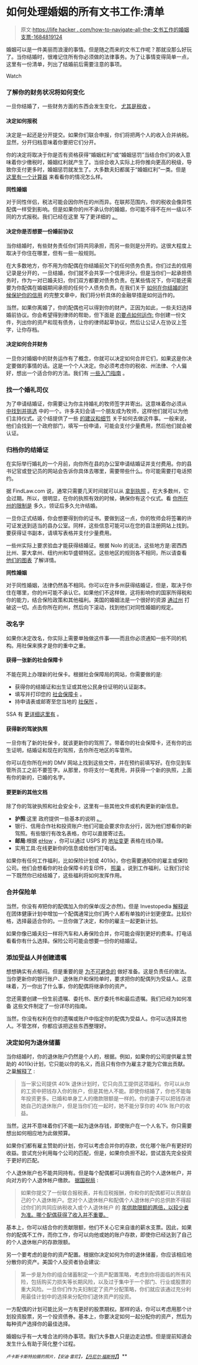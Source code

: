 # 如何处理婚姻的所有文书工作:清单

> 原文:[https://life hacker . com/how-to-navigate-all-the-文书工作的婚姻支票-1684819124](https://lifehacker.com/how-to-navigate-all-the-paperwork-of-marriage-a-checkl-1684819124)

婚姻可以是一件美丽而浪漫的事情。但是随之而来的文书工作呢？那就没那么好玩了。当你结婚时，很难记住所有你必须做的法律事务。为了让事情变得简单一点，这里有一份清单，列出了结婚前后需要注意的事项。

Watch

### 了解你的财务状况将如何变化

一旦你结婚了，一些财务方面的东西会发生变化， [尤其是税收](http://twocents.lifehacker.com/a-beginner-s-guide-to-taxes-when-you-re-married-1655474301) 。

#### 决定如何报税

决定是一起还是分开提交。如果你们联合申报，你们将把两个人的收入合并纳税。显然，分开归档意味着你要把它们分开。

你的决定将取决于你是否有资格获得“婚姻红利”或“婚姻惩罚”当结合你们的收入意味着你少缴税时，婚姻红利就产生了。当综合收入实际上将你推向更高的税级，导致你支付更多时，婚姻惩罚就发生了。大多数夫妇都属于“婚姻红利”一类。但是 [这里有一个计算器](http://taxpolicycenter.org/taxfacts/marriagepenaltycalculator.cfm) 来看看你的情况怎么样。

**同性婚姻**

对于同性伴侣，税法可能会因你所在的州而异。在联邦范围内，你的税收会像异性配偶一样受到影响。但是如果你的州不承认你的婚姻，你可能不得不在州一级以不同的方式报税。我们已经在这里 写了更详细的 [。](http://twocents.lifehacker.com/a-beginner-s-guide-to-taxes-when-you-re-married-1655474301)

#### 决定你是否想要一份婚前协议

当你结婚时，有些财务责任你们将共同承担，而另一些则是分开的。这很大程度上取决于你住在哪里，但有一些一般规则。

在大多数地方，你不用为你配偶在你结婚前欠下的任何债务负责。你们过去的信用记录是分开的，一旦结婚，你们就不会共享一个信用评分。但是当你们一起承担债务时，作为一对已婚夫妇，你们双方都要对债务负责。在某些情况下，你可能还需要为你配偶在婚姻期间承担的任何个人债务负责。在我们关于 [如何在你结婚的时候保护你的信用](https://lifehacker.com/how-to-protect-your-credit-when-you-marry-into-debt-1576458795) 的完整文章中，我们将分析具体的金融举措是如何运作的。

当然，如果你离婚了，你的配偶也可以得到你的财产。正因为如此，一些夫妇选择婚前协议。你会希望得到律师的帮助，但下面是 [的要点如何运作:](http://www.bankrate.com/brm/prenup.asp) 你创建一份文件，列出你的资产和现有债务，让你的律师起草协议，然后让公证人在协议上签字，让你存档。

#### 决定如何合并财务

一旦你对婚姻中的财务运作有了概念，你就可以决定如何合并它们，如果这是你决定要做的事情的话。这是一个个人决定。你必须考虑你的税收、州法律、个人偏好，想出一个适合你的方法。我们有 [一些入门指南](https://lifehacker.com/how-to-merge-finances-when-you-get-married-without-goi-1516718128) 。

### 找一个婚礼司仪

为了申请结婚证，你需要让为你主持婚礼的牧师签字并寄出。这意味着你必须从 [中找到并挑选](http://weddings.about.com/od/gettingstarted/a/findofficiant.htm) 中的一个。许多夫妇会请一个朋友成为牧师，这样他们就可以为他们主持仪式。这个结提供了一些 [的建议和细节](http://wedding.theknot.com/wedding-planning/wedding-ceremony/articles/friend-officiate-ceremony-how-to.aspx) 关于如何去做这件事。一般来说，他们会找到一个政府部门，填写一份申请，可能会支付少量费用，然后他们就会被认证。

### 归档你的结婚证

在实际举行婚礼的一个月前，向你所在县的办公室申请结婚证并支付费用。你的县书记官或登记员的网站会告诉你具体去哪里，需要带些什么。你可能需要打电话预约。

据 FindLaw.com 说，通常只需要几天时间就可以从 [拿到执照](http://family.findlaw.com/marriage/legal-requirements-for-marriage-faq-s.html#sthash.DqBqHzlx.dpuf) 。在大多数州，它会过期。所以，很明显，在你的执照有效的时候，确保你有这个仪式。看 [你所在州的限制是](http://www.nolo.com/legal-encyclopedia/chart-state-marriage-license-blood-29019.html) 多久，领证后多久允许结婚。

一旦你正式结婚，你会想要得到你的证书。要做到这一点，你的牧师会将签署的许可证发送到适当的县办公室。同样，这些信息可能可以在您的县注册网站上找到。要获得证书副本，请填写表格并支付少量费用。

一些州实际上要求验血才能获得结婚证。根据 Nolo 的说法，这些地方是:密西西比州、蒙大拿州、纽约州和华盛顿特区。这些地区的规则各不相同，所以请查看 [他们的图表](http://www.nolo.com/legal-encyclopedia/chart-state-marriage-license-blood-29019.html) 了解详情。

**同性婚姻**

对于同性婚姻，法律仍然各不相同。你可以在许多州获得结婚证，但是，取决于你住在哪里，你的州可能不承认它。如果他们不这样做，这将影响你的国家所得税和你的能力，结合保险政策和其他福利。美国的婚姻法是一个很好的资源 [通过州](http://www.usmarriagelaws.com/search/united_states/) 打破这一切。点击你所在的州，然后向下滚动，找到他们对同性婚姻的规定。

### 改名字

如果你决定改名，你实际上需要单独做这件事——而且你必须通知一些不同的机构。用社保来换才是你的重中之重。

#### 获得一张新的社会保障卡

不能在网上办理新的社保卡。根据社会保障局的网站，你需要做的是:

*   获得你的结婚证和出生证或其他公民身份证明的认证副本。
*   填写并打印您的 [社会保障卡](http://www.socialsecurity.gov/forms/ss-5.pdf) 。
*   持申请表或邮寄至您当地的 [社保所](http://www.socialsecurity.gov/forms/ss-5.pdf) 。

SSA 有 [更详细这里有](http://www.ssa.gov/ssnumber/) 。

#### 获得新的驾驶执照

一旦你有了新的社保卡，就该更新你的驾照了。带着你的社会保障卡，还有你的出生证明，结婚证和现在的驾照，去你所在地区的车管所。

你可以在你所在州的 DMV 网站上找到这些文件，并在预约前填写好。在你见到车管所员工之前不要签字。从那里，你将支付一笔费用，并获得一个新的执照，上面有你的新的，已婚的名字。

#### 要更新的其他文档

除了你的驾驶执照和社会安全卡，这里有一些其他文件或机构更新的新信息。

*   **护照**:这里 政府提供一些基本的说明 [。](http://travel.state.gov/content/passports/english/passports/services/correction.html)
*   银行、信用合作社和投资账户:他们可能会要求你去分行，因为他们想看你的新驾照。有些银行有改名表格，你可以直接寄过去。
*   **邮局**:根据 [eHow](http://www.ehow.com/how_6006583_change-name-usps.html) ，你可以通过 USPS 的 [地址变更](https://moversguide.usps.com/icoa/home/icoa-main-flow.do?execution=e1s1&_flowId=icoa-main-flow&referral=MG80) 表格在线办理。
*   实用工具:在线更新你的信息或给他们打电话。

如果你有任何工作福利，比如保险计划或 401(k)，你也需要通知你的雇主或保险公司。他们会想看你的社会保障卡的复印件， [照巢](http://budgeting.thenest.com/insurance-companies-ask-marriage-certificate-proof-marriage-29286.html) 。说到工作福利，让我们讨论一下既然你已经结婚了，这些福利将如何发挥作用。

### 合并保险单

当然，你没有*有*把你的配偶加入你的保单(反之亦然)。但是 Investopedia [解释说](http://www.investopedia.com/financial-edge/0311/5-money-saving-insurance-tips-for-couples.aspx) 在团体健康计划中增加一个配偶通常比你们两个人都有单独的计划更便宜。比较价格，选择最适合你的。一旦你做了决定，和你的雇主一起更新计划。

如果你像已婚夫妇一样将汽车和人寿保险合并，你可能会得到更好的费率。打电话看看你有什么选择。保险公司可能会想要一份你的结婚证。

### 添加受益人并创建遗嘱

想想确实有点郁闷。但是重要的是 [为不可避免的](http://travel.state.gov/content/passports/english/passports/services/correction.html) 做好准备。这是负责任的做法。当你更新你的银行账户、退休账户和保险单时，要求把你的配偶列为受益人。这意味着，万一你出了什么事，你的配偶将继承你的资产。

您还需要创建一份生前遗嘱、委托书、医疗委托书和最后遗嘱。我们已经为如何准备 这些文件制定了一份详尽的指南。

当然，你没有权利在你的遗嘱或账户中指定你的配偶为受益人。你可以选择其他人。不管怎样，你都应该把这些东西整理好。

### 决定如何为退休储蓄

当你结婚时，你的退休账户仍然是个人的，根据。例如，如果你的公司提供雇主赞助的 401(k)计划，它只能以你的名义，而且只有你作为雇主才能为它做出贡献。之巢[解释了](http://budgeting.thenest.com/can-split-401k-wife-25163.html) :

> 当一家公司提供 401k 退休计划时，它只向员工提供这项福利。你可以从你的工资中把钱存入你的账户，但是其他人不能。即使你结婚了，你也不能每年投资更多。已婚和单身工人的缴款限额是一样的。你的妻子可以把钱存进她自己的退休账户，但是当你们在一起时，她不能分享你的 401k 账户的收益。

当然，这并不意味着你们不能一起为退休存钱，即使账户在一个人名下。你只需要想出如何相应地为此做预算。

如果你们都有雇主赞助的计划，你可以考虑合并你的存款，优化哪个账户有更好的收益。尝试充分利用每个公司的匹配，但是，如果你负担不起，尝试首先完全投资于更好的匹配。

个人退休账户也不能共同持有。但是每个配偶都可以拥有自己的个人退休帐户，并向对方的个人退休帐户缴款。 [据国税局](http://www.irs.gov/Retirement-Plans/Plan-Participant,-Employee/Retirement-Topics-IRA-Contribution-Limits) :

> 如果你提交了一份联合报税表，并有应税报酬，你和你的配偶都可以贡献自己的个人退休帐户。您对个人退休帐户和配偶个人退休帐户的总供款不得超过你们的共同应纳税收入或个人退休帐户 的 [年供款限额的两倍，以较少者为准。哪个配偶获得了收入并不重要。](http://www.irs.gov/Retirement-Plans/Plan-Participant,-Employee/Retirement-Topics-IRA-Contribution-Limits)

基本上，你可以结合你的贡献限额，他们不关心它来自谁的薪水支票。因此，如果你的配偶不工作，而你工作，你可以向他或她的账户存款，即使你已经达到了自己的个人退休帐户的存款限额。

另一个要考虑的是你的资产配置。根据你决定如何为你的退休储蓄，你应该相应地分散你的资产。美国个人投资者协会建议:

> 第一步是为你的组合储蓄制定一个资产配置策略，考虑到你将面临的所有风险，包括购买力损失等长期风险，以及过于集中于一个部门、行业或股票的重大风险。一旦你们作为夫妇制定了资产分配策略，你们就应该通过充分利用最佳计划中的选择来分配你们退休资产的投资。

一方配偶的计划可能比另一方有更好的股票期权。那样的话，你可以考虑用那个计划投资股票，另一个投资债券。基本上，你要决定如何一起分配你的资产，然后为每种资产选择你的最佳选择。

婚姻似乎有一大堆合法的待办事项。我们大多数人只是边走边想。但是提前知道会发生什么有助于简化整个过程。

<small>*卢卡斯卡斯特拍摄的照片，*</small><small>*【安迪·雷尼】*</small>*，[<small>*【丹尼尔·福斯特】*</small>](https://www.flickr.com/photos/danielfoster/)<small></small>*】**